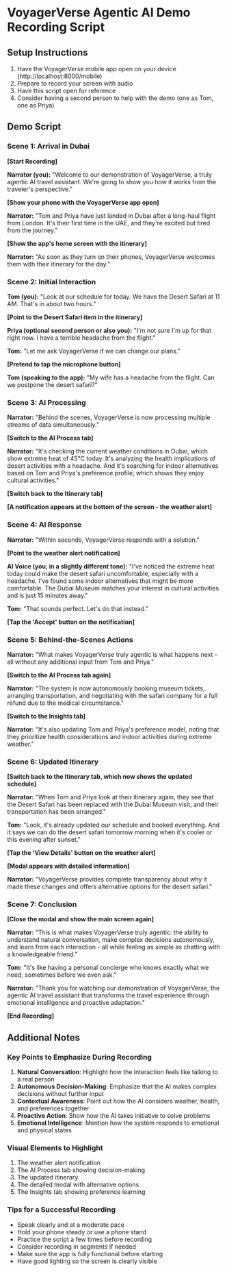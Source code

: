 # VoyagerVerse Agentic AI Demo Recording Script

## Setup Instructions

1. Have the VoyagerVerse mobile app open on your device (http://localhost:8000/mobile)
2. Prepare to record your screen with audio
3. Have this script open for reference
4. Consider having a second person to help with the demo (one as Tom, one as Priya)

## Demo Script

### Scene 1: Arrival in Dubai

**[Start Recording]**

**Narrator (you):** 
"Welcome to our demonstration of VoyagerVerse, a truly agentic AI travel assistant. We're going to show you how it works from the traveler's perspective."

**[Show your phone with the VoyagerVerse app open]**

**Narrator:**
"Tom and Priya have just landed in Dubai after a long-haul flight from London. It's their first time in the UAE, and they're excited but tired from the journey."

**[Show the app's home screen with the itinerary]**

**Narrator:**
"As soon as they turn on their phones, VoyagerVerse welcomes them with their itinerary for the day."

### Scene 2: Initial Interaction

**Tom (you):**
"Look at our schedule for today. We have the Desert Safari at 11 AM. That's in about two hours."

**[Point to the Desert Safari item in the itinerary]**

**Priya (optional second person or also you):**
"I'm not sure I'm up for that right now. I have a terrible headache from the flight."

**Tom:**
"Let me ask VoyagerVerse if we can change our plans."

**[Pretend to tap the microphone button]**

**Tom (speaking to the app):**
"My wife has a headache from the flight. Can we postpone the desert safari?"

### Scene 3: AI Processing

**Narrator:**
"Behind the scenes, VoyagerVerse is now processing multiple streams of data simultaneously."

**[Switch to the AI Process tab]**

**Narrator:**
"It's checking the current weather conditions in Dubai, which show extreme heat of 45°C today. It's analyzing the health implications of desert activities with a headache. And it's searching for indoor alternatives based on Tom and Priya's preference profile, which shows they enjoy cultural activities."

**[Switch back to the Itinerary tab]**

**[A notification appears at the bottom of the screen - the weather alert]**

### Scene 4: AI Response

**Narrator:**
"Within seconds, VoyagerVerse responds with a solution."

**[Point to the weather alert notification]**

**AI Voice (you, in a slightly different tone):**
"I've noticed the extreme heat today could make the desert safari uncomfortable, especially with a headache. I've found some indoor alternatives that might be more comfortable. The Dubai Museum matches your interest in cultural activities and is just 15 minutes away."

**Tom:**
"That sounds perfect. Let's do that instead."

**[Tap the 'Accept' button on the notification]**

### Scene 5: Behind-the-Scenes Actions

**Narrator:**
"What makes VoyagerVerse truly agentic is what happens next - all without any additional input from Tom and Priya."

**[Switch to the AI Process tab again]**

**Narrator:**
"The system is now autonomously booking museum tickets, arranging transportation, and negotiating with the safari company for a full refund due to the medical circumstance."

**[Switch to the Insights tab]**

**Narrator:**
"It's also updating Tom and Priya's preference model, noting that they prioritize health considerations and indoor activities during extreme weather."

### Scene 6: Updated Itinerary

**[Switch back to the Itinerary tab, which now shows the updated schedule]**

**Narrator:**
"When Tom and Priya look at their itinerary again, they see that the Desert Safari has been replaced with the Dubai Museum visit, and their transportation has been arranged."

**Tom:**
"Look, it's already updated our schedule and booked everything. And it says we can do the desert safari tomorrow morning when it's cooler or this evening after sunset."

**[Tap the 'View Details' button on the weather alert]**

**[Modal appears with detailed information]**

**Narrator:**
"VoyagerVerse provides complete transparency about why it made these changes and offers alternative options for the desert safari."

### Scene 7: Conclusion

**[Close the modal and show the main screen again]**

**Narrator:**
"This is what makes VoyagerVerse truly agentic: the ability to understand natural conversation, make complex decisions autonomously, and learn from each interaction - all while feeling as simple as chatting with a knowledgeable friend."

**Tom:**
"It's like having a personal concierge who knows exactly what we need, sometimes before we even ask."

**Narrator:**
"Thank you for watching our demonstration of VoyagerVerse, the agentic AI travel assistant that transforms the travel experience through emotional intelligence and proactive adaptation."

**[End Recording]**

## Additional Notes

### Key Points to Emphasize During Recording

1. **Natural Conversation**: Highlight how the interaction feels like talking to a real person
2. **Autonomous Decision-Making**: Emphasize that the AI makes complex decisions without further input
3. **Contextual Awareness**: Point out how the AI considers weather, health, and preferences together
4. **Proactive Action**: Show how the AI takes initiative to solve problems
5. **Emotional Intelligence**: Mention how the system responds to emotional and physical states

### Visual Elements to Highlight

1. The weather alert notification
2. The AI Process tab showing decision-making
3. The updated itinerary
4. The detailed modal with alternative options
5. The Insights tab showing preference learning

### Tips for a Successful Recording

- Speak clearly and at a moderate pace
- Hold your phone steady or use a phone stand
- Practice the script a few times before recording
- Consider recording in segments if needed
- Make sure the app is fully functional before starting
- Have good lighting so the screen is clearly visible
